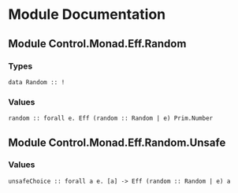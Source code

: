 # Module Documentation

## Module Control.Monad.Eff.Random

### Types

    data Random :: !


### Values

    random :: forall e. Eff (random :: Random | e) Prim.Number


## Module Control.Monad.Eff.Random.Unsafe

### Values

    unsafeChoice :: forall a e. [a] -> Eff (random :: Random | e) a